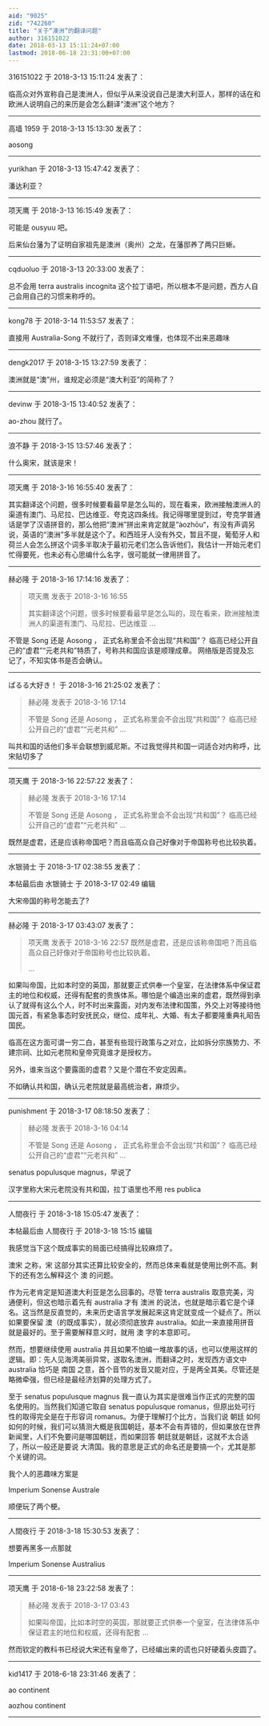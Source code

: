 ```yaml
---
aid: "9025"
zid: "742260"
title: "关于“澳洲”的翻译问题"
author: 316151022
date: 2018-03-13 15:11:24+07:00
lastmod: 2018-06-18 23:31:00+07:00
---
```


316151022 于 2018-3-13 15:11:24 发表了：

临高众对外宣称自己是澳洲人，但似乎从来没说自己是澳大利亚人，那样的话在和欧洲人说明自己的来历是会怎么翻译“澳洲”这个地方？

---

高墙 1959 于 2018-3-13 15:13:30 发表了：

aosong

---

yurikhan 于 2018-3-13 15:47:42 发表了：

潘达利亚？

---

项天鹰 于 2018-3-13 16:15:49 发表了：

可能是 ousyuu 吧。

后来仙台藩为了证明自家祖先是澳洲（奥州）之龙，在藩邸养了两只巨蜥。

---

cqduoluo 于 2018-3-13 20:33:00 发表了：

总不会用 terra australis incognita 这个拉丁语吧，所以根本不是问题，西方人自己会用自己的习惯来称呼的。

---

kong78 于 2018-3-14 11:53:57 发表了：

直接用 Australia-Song 不就行了，否则译文难懂，也体现不出来恶趣味

---

dengk2017 于 2018-3-15 13:27:59 发表了：

澳洲就是“澳”州，谁规定必须是“澳大利亚”的简称了？

---

devinw 于 2018-3-15 13:40:52 发表了：

ao-zhou 就行了。

---

浪不静 于 2018-3-15 13:57:46 发表了：

什么奥宋，就该是宋！

---

项天鹰 于 2018-3-16 16:55:40 发表了：

其实翻译这个问题，很多时候要看最早是怎么叫的，现在看来，欧洲接触澳洲人的渠道有澳门、马尼拉、巴达维亚、夸克这四条线。我记得哪里提到过，夸克学普通话是学了汉语拼音的，那么他把“澳洲”拼出来肯定就是“àozhōu“，有没有声调另说，英语的“澳洲”多半就是这个了。和西班牙人没有外交，暂且不提，葡萄牙人和荷兰人会怎么拼这个词多半取决于最初元老们怎么告诉他们，我估计一开始元老们忙得要死，也未必有心思编什么名字，很可能就一律用拼音了。

---

赫必隆 于 2018-3-16 17:14:16 发表了：

> 项天鹰 发表于 2018-3-16 16:55
>
> 其实翻译这个问题，很多时候要看最早是怎么叫的，现在看来，欧洲接触澳洲人的渠道有澳门、马尼拉、巴达维亚 ...

不管是 Song 还是 Aosong ， 正式名称里会不会出现“共和国”？ 临高已经公开自己的“虚君”“元老共和”特质了，号称共和国应该是顺理成章。 网络版是否提及忘记了，不知实体书是否会确认。

---

ぱるる大好き！ 于 2018-3-16 21:25:02 发表了：

> 赫必隆 发表于 2018-3-16 17:14
>
> 不管是 Song 还是 Aosong ， 正式名称里会不会出现“共和国”？ 临高已经公开自己的“虚君”“元老共和” ...

叫共和国的话他们多半会联想到威尼斯。不过我觉得共和国一词适合对内称呼，比宋贴切多了

---

项天鹰 于 2018-3-16 22:57:22 发表了：

> 赫必隆 发表于 2018-3-16 17:14
>
> 不管是 Song 还是 Aosong ， 正式名称里会不会出现“共和国”？ 临高已经公开自己的“虚君”“元老共和” ...

既然是虚君，还是应该称帝国吧？而且临高众自己好像对于帝国称号也比较执着。

---

水银骑士 于 2018-3-17 02:38:55 发表了：

本帖最后由 水银骑士 于 2018-3-17 02:49 编辑

大宋帝国的称号怎能去了?

---

赫必隆 于 2018-3-17 03:43:07 发表了：

> 项天鹰 发表于 2018-3-16 22:57 既然是虚君，还是应该称帝国吧？而且临高众自己好像对于帝国称号也比较执着。
>
> ...

如果叫帝国，比如本时空的英国，那就要正式供奉一个皇室，在法律体系中保证君主的地位和权威，还得有配套的贵族体系。哪怕是个编造出来的虚君，既然得到承认了就得有这么个人，时不时出来露面，对内发布法律和国策，外交上对等接待他国元首，有紧急事态时安抚民众，继位、成年礼、大婚、有太子都要隆重典礼昭告国民。

临高在这方面可谓一穷二白，甚至有些现行政策与之对立，比如拆分宗族势力、不建宗祠、比如元老院和皇帝究竟谁才是授权方。

另外，谁来当这个要露面的虚君？又是个潜在不安定因素。

不如确认共和国，确认元老院就是最高统治者，麻烦少。

---

punishment 于 2018-3-17 08:18:50 发表了：

> 赫必隆 发表于 2018-3-16 04:14
>
> 不管是 Song 还是 Aosong ， 正式名称里会不会出现“共和国”？ 临高已经公开自己的“虚君”“元老共和” ...

senatus populusque magnus，早说了

汉字里称大宋元老院没有共和国，拉丁语里也不用 res publica

---

人間夜行 于 2018-3-18 15:05:47 发表了：

本帖最后由 人間夜行 于 2018-3-18 15:15 编辑

我感觉当下这个既成事实的局面已经搞得比较麻烦了。

澳宋 之称，宋 这部分其实还算比较安全的，然而总体来看就是使用比例不高。剩下的还有怎么解释这个 澳 的问题。

作为元老肯定是知道澳大利亚是怎么回事的。尽管 terra australis 取意完美，沟通便利，但这也暗示着先有 australia 才有 澳洲 的说法，也就是暗示着它是个译名。这当然是反直觉的，未来历史语言学发展起来这肯定就变成一个疑点了。所以如果要保留 澳（的既成事实），就必须彻底放弃 australia。如此一来直接用拼音就是最好的。至于需要解释意义时，就用 澳 字的本意即可。

然而，想要继续使用 australia 并且如果不怕编一堆故事的话，也可以使用这样的逻辑。即：先人见海湾美丽异常，遂取名澳洲，而翻译之时，发现西方语文中 australia 恰巧是 南国 之意，首个音节的发音又能对应，于是两全其美。尽管还是略微牵强，但已经是最经济划算的处理方式了。

至于 senatus populusque magnus 我一直认为其实是很难当作正式的完整的国名使用的。当然我们知道它取自 senatus populusque romanus，但原出处可行性的取得完全是在于形容词 romanus。为便于理解打个比方，当我们说 朝廷 如何如何的时候，我们可以猜测大概是我国朝廷，基本不会有弄错的，但如果放在世界新闻里，人们不免要问是哪国朝廷，而如果回答 朝廷就是朝廷，这就不太合适了，所以一般还是要说 大清国。我的意思是正式的命名还是要搞一个，尤其是那个关键的词。

我个人的恶趣味方案是

Imperium Sonense Australe

顺便玩了两个梗。

---

人間夜行 于 2018-3-18 15:30:53 发表了：

想要再黑多一点那就

Imperium Sonense Australius

---

项天鹰 于 2018-6-18 23:22:58 发表了：

> 赫必隆 发表于 2018-3-17 03:43
>
> 如果叫帝国，比如本时空的英国，那就要正式供奉一个皇室，在法律体系中保证君主的地位和权威，还得有配套 ...

然而钦定的教科书已经说大宋还有皇帝了，已经编出来的谎也只好硬着头皮圆了。

---

kid1417 于 2018-6-18 23:31:46 发表了：

ao continent

aozhou continent

---
